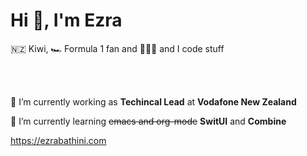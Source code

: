 # Hi 👋, I'm Ezra

🇳🇿 Kiwi, 🏎 Formula 1 fan and 👨🏾‍💻 and I code stuff

<br/><br/>

🔭 I’m currently working as **Techincal Lead** at **Vodafone New Zealand**

🌱 I’m currently learning ~~emacs and org-mode~~ **SwitUI** and **Combine**


https://ezrabathini.com
